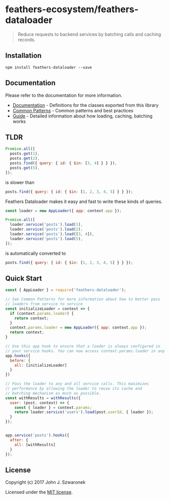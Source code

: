 # feathers-ecosystem/feathers-dataloader

> Reduce requests to backend services by batching calls and caching records.

## Installation

```
npm install feathers-dataloader --save
```

## Documentation

Please refer to the documentation for more information.
- [Documentation](./docs/index.md) - Definitions for the classes exported from this library
- [Common Patterns](./docs/common-patterns.md) - Common patterns and best practices
- [Guide](./docs/guide.md) - Detailed information about how loading, caching, batching works

## TLDR

```js
Promise.all([
  posts.get(1),
  posts.get(2),
  posts.find({ query: { id: { $in: [3, 4] } } }),
  posts.get(5),
]);
```

is slower than

```js
posts.find({ query: { id: { $in: [1, 2, 3, 4, 5] } } });
```

Feathers Dataloader makes it easy and fast to write these kinds of queries.

```js
const loader = new AppLoader({ app: context.app });

Promise.all([
  loader.service('posts').load(1),
  loader.service('posts').load(2),
  loader.service('posts').load([3, 4]),
  loader.service('posts').load(5),
]);
```

is automatically converted to

```js
posts.find({ query: { id: { $in: [1, 2, 3, 4, 5] } } });
```


## Quick Start

```js
const { AppLoader } = require('feathers-dataloader');

// See Common Patterns for more information about how to better pass
// loaders from service to service
const initializeLoader = context => {
  if (context.params.loader) {
    return context;
  }
  context.params.loader = new AppLoader({ app: context.app });
  return context;
}

// Use this app hook to ensure that a loader is always configured in
// your service hooks. You can now access context.params.loader in any hook.
app.hooks({
  before: {
    all: [initializeLoader]
  }
})

// Pass the loader to any and all service calls. This maximizes
// performance by allowing the loader to reuse its cache and
// batching mechanism as much as possible.
const withResults = withResults({
  user: (post, context) => {
    const { loader } = context.params;
    return loader.service('users').load(post.userId, { loader });
  }
});


app.service('posts').hooks({
  after: {
    all: [withResults]
  }
});
```

## License

Copyright (c) 2017 John J. Szwaronek

Licensed under the [MIT license](LICENSE).
